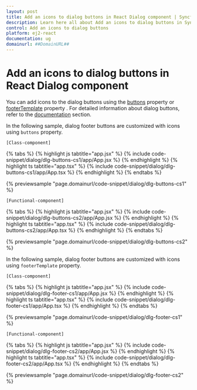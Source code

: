 ```yaml
---
layout: post
title: Add an icons to dialog buttons in React Dialog component | Syncfusion
description: Learn here all about Add an icons to dialog buttons in Syncfusion React Dialog component of Syncfusion Essential JS 2 and more.
control: Add an icons to dialog buttons 
platform: ej2-react
documentation: ug
domainurl: ##DomainURL##
---
```


# Add an icons to dialog buttons in React Dialog component

You can add icons to the dialog buttons using the [buttons](https://ej2.syncfusion.com/react/documentation/api/dialog/#buttons) property or [footerTemplate](https://ej2.syncfusion.com/react/documentation/api/dialog/#footertemplate) property . For detailed information about dialog buttons, refer to the [documentation](https://ej2.syncfusion.com/react/documentation/api/dialog/#buttons)&nbsp;section.

In the following sample, dialog footer buttons are customized with icons using `buttons` property.

`[Class-component]`

{% tabs %}
{% highlight js tabtitle="app.jsx" %}
{% include code-snippet/dialog/dlg-buttons-cs1/app/App.jsx %}
{% endhighlight %}
{% highlight ts tabtitle="app.tsx" %}
{% include code-snippet/dialog/dlg-buttons-cs1/app/App.tsx %}
{% endhighlight %}
{% endtabs %}

 {% previewsample "page.domainurl/code-snippet/dialog/dlg-buttons-cs1" %}

`[Functional-component]`

{% tabs %}
{% highlight js tabtitle="app.jsx" %}
{% include code-snippet/dialog/dlg-buttons-cs2/app/App.jsx %}
{% endhighlight %}
{% highlight ts tabtitle="app.tsx" %}
{% include code-snippet/dialog/dlg-buttons-cs2/app/App.tsx %}
{% endhighlight %}
{% endtabs %}

 {% previewsample "page.domainurl/code-snippet/dialog/dlg-buttons-cs2" %}

In the following sample, dialog footer buttons are customized with icons using `footerTemplate` property.

`[Class-component]`

{% tabs %}
{% highlight js tabtitle="app.jsx" %}
{% include code-snippet/dialog/dlg-footer-cs1/app/App.jsx %}
{% endhighlight %}
{% highlight ts tabtitle="app.tsx" %}
{% include code-snippet/dialog/dlg-footer-cs1/app/App.tsx %}
{% endhighlight %}
{% endtabs %}

 {% previewsample "page.domainurl/code-snippet/dialog/dlg-footer-cs1" %}

`[Functional-component]`

{% tabs %}
{% highlight js tabtitle="app.jsx" %}
{% include code-snippet/dialog/dlg-footer-cs2/app/App.jsx %}
{% endhighlight %}
{% highlight ts tabtitle="app.tsx" %}
{% include code-snippet/dialog/dlg-footer-cs2/app/App.tsx %}
{% endhighlight %}
{% endtabs %}

 {% previewsample "page.domainurl/code-snippet/dialog/dlg-footer-cs2" %}
